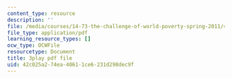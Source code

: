 ```yaml
---
content_type: resource
description: ''
file: /media/courses/14-73-the-challenge-of-world-poverty-spring-2011/42c025a274ea40611ce6231d298dec9f_qAS8Kh2pz9o.pdf
file_type: application/pdf
learning_resource_types: []
ocw_type: OCWFile
resourcetype: Document
title: 3play pdf file
uid: 42c025a2-74ea-4061-1ce6-231d298dec9f
---
```

